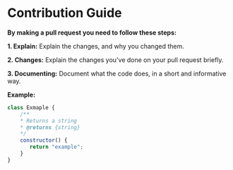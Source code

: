 # Contribution Guide

**By making a pull request you need to follow these steps:**

**1. Explain:** Explain the changes, and why you changed them.

**2. Changes:** Explain the changes you've done on your pull request briefly.

**3. Documenting:** Document what the code does, in a short and informative way.

**Example:**
```js
class Exmaple {
    /** 
    * Returns a string
    * @returns {string}
    */
    constructor() {
       return "example";
    }  
}
```
